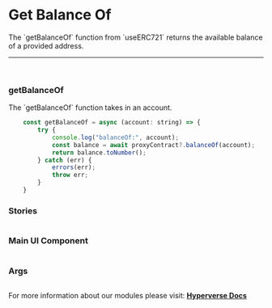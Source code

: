 # Get Balance Of

<p> The `getBalanceOf` function from `useERC721` returns the available balance of a provided address. </p>

---

<br>

### getBalanceOf

<p> The `getBalanceOf` function takes in an account. </p>

```jsx
	const getBalanceOf = async (account: string) => {
		try {
			console.log("balanceOf:", account);
			const balance = await proxyContract?.balanceOf(account);
			return balance.toNumber();
		} catch (err) {
			errors(err);
			throw err;
		}
	}
```

### Stories

```jsx

```

### Main UI Component

```jsx

```

### Args

```jsx

```

For more information about our modules please visit: [**Hyperverse Docs**](https://docs.hyperverse.dev)
